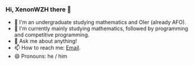 ### Hi, XenonWZH there 👋

- 🔭 I'm an undergraduate studying mathematics and OIer (already AFO).
- 🌱 I'm currently mainly studying mathematics, followed by programming and competitive programming.
- 💬 Ask me about anything!
- 📫 How to reach me: [Email](mailto:xenonwzh@qq.com).
- 😄 Pronouns: he / him
